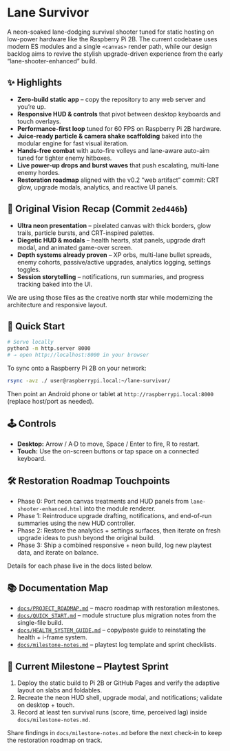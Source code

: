 # Lane Survivor

A neon-soaked lane-dodging survival shooter tuned for static hosting on low-power hardware like the Raspberry Pi 2B. The current codebase uses modern ES modules and a single `<canvas>` render path, while our design backlog aims to revive the stylish upgrade-driven experience from the early “lane-shooter-enhanced” build.

## ✨ Highlights

- **Zero-build static app** – copy the repository to any web server and you’re up.
- **Responsive HUD & controls** that pivot between desktop keyboards and touch overlays.
- **Performance-first loop** tuned for 60 FPS on Raspberry Pi 2B hardware.
- **Juice-ready particle & camera shake scaffolding** baked into the modular engine for fast visual iteration.
- **Hands-free combat** with auto-fire volleys and lane-aware auto-aim tuned for tighter enemy hitboxes.
- **Live power-up drops and burst waves** that push escalating, multi-lane enemy hordes.
- **Restoration roadmap** aligned with the v0.2 “web artifact” commit: CRT glow, upgrade modals, analytics, and reactive UI panels.

## 🔁 Original Vision Recap (Commit `2ed446b`)

- **Ultra neon presentation** – pixelated canvas with thick borders, glow trails, particle bursts, and CRT-inspired palettes.
- **Diegetic HUD & modals** – health hearts, stat panels, upgrade draft modal, and animated game-over screen.
- **Depth systems already proven** – XP orbs, multi-lane bullet spreads, enemy cohorts, passive/active upgrades, analytics logging, settings toggles.
- **Session storytelling** – notifications, run summaries, and progress tracking baked into the UI.

We are using those files as the creative north star while modernizing the architecture and responsive layout.

## 🚀 Quick Start

```bash
# Serve locally
python3 -m http.server 8000
# → open http://localhost:8000 in your browser
```

To sync onto a Raspberry Pi 2B on your network:

```bash
rsync -avz ./ user@raspberrypi.local:~/lane-survivor/
```

Then point an Android phone or tablet at `http://raspberrypi.local:8000` (replace host/port as needed).

## 🕹️ Controls

- **Desktop:** Arrow / A·D to move, Space / Enter to fire, R to restart.
- **Touch:** Use the on-screen buttons or tap space on a connected keyboard.

## 🛠️ Restoration Roadmap Touchpoints

- Phase 0: Port neon canvas treatments and HUD panels from `lane-shooter-enhanced.html` into the module renderer.
- Phase 1: Reintroduce upgrade drafting, notifications, and end-of-run summaries using the new HUD controller.
- Phase 2: Restore the analytics + settings surfaces, then iterate on fresh upgrade ideas to push beyond the original build.
- Phase 3: Ship a combined responsive + neon build, log new playtest data, and iterate on balance.

Details for each phase live in the docs listed below.

## 📚 Documentation Map

- [`docs/PROJECT_ROADMAP.md`](docs/PROJECT_ROADMAP.md) – macro roadmap with restoration milestones.
- [`docs/QUICK_START.md`](docs/QUICK_START.md) – module structure plus migration notes from the single-file build.
- [`docs/HEALTH_SYSTEM_GUIDE.md`](docs/HEALTH_SYSTEM_GUIDE.md) – copy/paste guide to reinstating the health + i-frame system.
- [`docs/milestone-notes.md`](docs/milestone-notes.md) – playtest log template and sprint checklists.

## 🎯 Current Milestone – Playtest Sprint

1. Deploy the static build to Pi 2B or GitHub Pages and verify the adaptive layout on slabs and foldables.
2. Recreate the neon HUD shell, upgrade modal, and notifications; validate on desktop + touch.
3. Record at least ten survival runs (score, time, perceived lag) inside `docs/milestone-notes.md`.

Share findings in `docs/milestone-notes.md` before the next check-in to keep the restoration roadmap on track.
